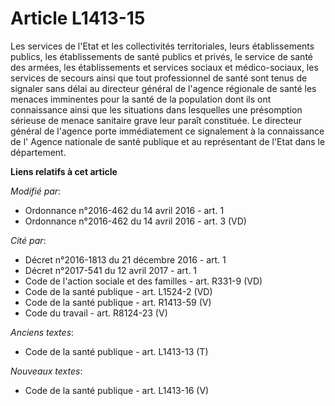 # Article L1413-15

Les services de l'Etat et les collectivités territoriales, leurs établissements publics, les établissements de santé publics
et privés, le service de santé des armées, les établissements et services sociaux et médico-sociaux, les services de secours
ainsi que tout professionnel de santé sont tenus de signaler sans délai au directeur général de l'agence régionale de santé
les menaces imminentes pour la santé de la population dont ils ont connaissance ainsi que les situations dans lesquelles une
présomption sérieuse de menace sanitaire grave leur paraît constituée. Le directeur général de l'agence porte immédiatement
ce signalement à la connaissance de l'   Agence nationale de santé publique  et au représentant de l'Etat dans le
département.

**Liens relatifs à cet article**

_Modifié par_:

  - Ordonnance n°2016-462 du 14 avril 2016 - art. 1
  - Ordonnance n°2016-462 du 14 avril 2016 - art. 3 (VD)

_Cité par_:

  - Décret n°2016-1813 du 21 décembre 2016 - art. 1
  - Décret n°2017-541 du 12 avril 2017 - art. 1
  - Code de l'action sociale et des familles - art. R331-9 (VD)
  - Code de la santé publique - art. L1524-2 (VD)
  - Code de la santé publique - art. R1413-59 (V)
  - Code du travail - art. R8124-23 (V)

_Anciens textes_:

  - Code de la santé publique - art. L1413-13 (T)

_Nouveaux textes_:

  - Code de la santé publique - art. L1413-16 (V)
